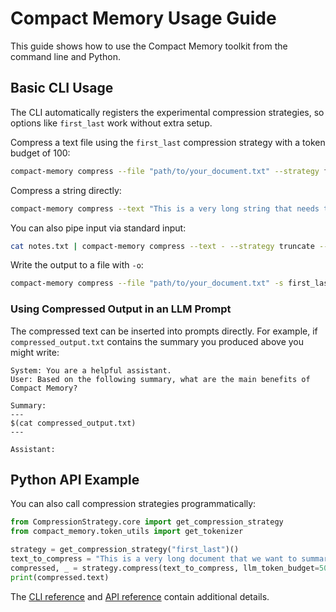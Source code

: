 # Compact Memory Usage Guide

This guide shows how to use the Compact Memory toolkit from the command line and Python.

## Basic CLI Usage

The CLI automatically registers the experimental compression strategies, so options like `first_last` work without extra setup.

Compress a text file using the `first_last` compression strategy with a token budget of 100:

```bash
compact-memory compress --file "path/to/your_document.txt" --strategy first_last --budget 100
```

Compress a string directly:

```bash
compact-memory compress --text "This is a very long string that needs to be much shorter to fit into my LLM's context window." --strategy truncate --budget 20
```

You can also pipe input via standard input:

```bash
cat notes.txt | compact-memory compress --text - --strategy truncate --budget 20
```

Write the output to a file with `-o`:

```bash
compact-memory compress --file "path/to/your_document.txt" -s first_last -b 100 -o "path/to/compressed_output.txt"
```

### Using Compressed Output in an LLM Prompt

The compressed text can be inserted into prompts directly. For example, if `compressed_output.txt` contains the summary you produced above you might write:

```
System: You are a helpful assistant.
User: Based on the following summary, what are the main benefits of Compact Memory?

Summary:
---
$(cat compressed_output.txt)
---

Assistant:
```

## Python API Example

You can also call compression strategies programmatically:

```python
from CompressionStrategy.core import get_compression_strategy
from compact_memory.token_utils import get_tokenizer

strategy = get_compression_strategy("first_last")()
text_to_compress = "This is a very long document that we want to summarize."
compressed, _ = strategy.compress(text_to_compress, llm_token_budget=50)
print(compressed.text)
```

The [CLI reference](cli_reference.md) and [API reference](api_reference.md) contain additional details.
